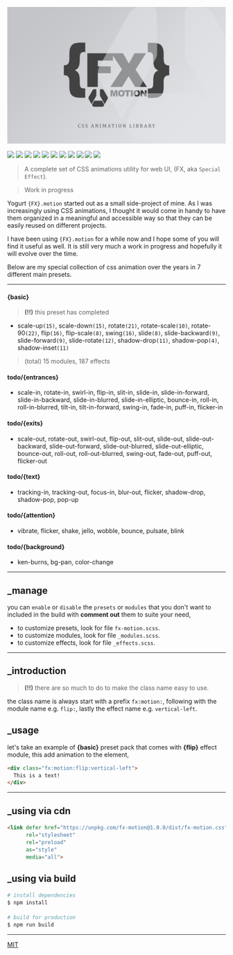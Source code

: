 <p align="center">
  <img src="assets/promo.jpg" height="auto" width="auto">
</p>

<p align="left">
  <img src="https://badgen.net/github/release/yogurt-foundation/fx-motion">
  <img src="https://badgen.net/github/releases/yogurt-foundation/fx-motion">
  <img src="https://badgen.net/github/branches/yogurt-foundation/fx-motion">
  <img src="https://badgen.net/github/forks/yogurt-foundation/fx-motion">
  <img src="https://badgen.net/github/stars/yogurt-foundation/fx-motion">
  <img src="https://badgen.net/github/watchers/yogurt-foundation/fx-motion">
  <img src="https://badgen.net/github/tag/yogurt-foundation/fx-motion">
  <img src="https://badgen.net/github/commits/yogurt-foundation/fx-motion">
  <img src="https://badgen.net/github/last-commit/yogurt-foundation/fx-motion">
  <img src="https://badgen.net/github/contributors/yogurt-foundation/fx-motion">
  <img src="https://badgen.net/github/license/yogurt-foundation/fx-motion">
</p>

> A complete set of CSS animations utility for web UI, (FX, aka `Special Effect`).

> Work in progress

Yogurt `{FX}.motion` started out as a small side-project of mine. As I was increasingly using CSS animations, I thought it would come in handy to have them organized in a meaningful and accessible way so that they can be easily reused on different projects.

I have been using `{FX}.motion` for a while now and I hope some of you will find it useful as well. It is still very much a work in progress and hopefully it will evolve over the time.

Below are my special collection of css animation over the years in 7 different main presets.

---

#### {basic}

> **(!!)** this preset has completed

- scale-up`(15)`, scale-down`(15)`, rotate`(21)`, rotate-scale`(10)`, rotate-90`(22)`, flip`(16)`, flip-scale`(8)`, swing`(16)`, slide`(8)`, slide-backward`(9)`, slide-forward`(9)`, slide-rotate`(12)`, shadow-drop`(11)`, shadow-pop`(4)`, shadow-inset`(11)`

> (total) 15 modules, 187 effects

#### todo/{entrances}

- scale-in, rotate-in, swirl-in, flip-in, slit-in, slide-in, slide-in-forward, slide-in-backward, slide-in-blurred, slide-in-elliptic, bounce-in, roll-in, roll-in-blurred, tilt-in, tilt-in-forward, swing-in, fade-in, puff-in, flicker-in

#### todo/{exits}

- scale-out, rotate-out, swirl-out, flip-out, slit-out, slide-out, slide-out-backward, slide-out-forward, slide-out-blurred, slide-out-elliptic, bounce-out, roll-out, roll-out-blurred, swing-out, fade-out, puff-out, flicker-out

#### todo/{text}

- tracking-in, tracking-out, focus-in, blur-out, flicker, shadow-drop, shadow-pop, pop-up

#### todo/{attention}

- vibrate, flicker, shake, jello, wobble, bounce, pulsate, blink

#### todo/{background}

- ken-burns, bg-pan, color-change

---

## _manage

you can `enable` or `disable` the `presets` or `modules` that you don't want to included in the build with **comment out** them to suite your need,

- to customize presets, look for file `fx-motion.scss`.
- to customize modules, look for file `_modules.scss`.
- to customize effects, look for file `_effects.scss`.

---

## _introduction

> **(!!)** there are so much to do to make the class name easy to use.

the class name is always start with a prefix `fx:motion:`, following with the module name e.g. `flip:`, lastly the effect name e.g. `vertical-left`.

## _usage

let's take an example of **{basic}** preset pack that comes with **{flip}** effect module, this add animation to the element,

```html
<div class="fx:motion:flip:vertical-left">
  This is a text!
</div>
```

---

## _using via cdn

```html
<link defer href="https://unpkg.com/fx-motion@1.0.0/dist/fx-motion.css" 
      rel="stylesheet"
      rel="preload"
      as="style"
      media="all">
```

## _using via build

``` bash
# install dependencies
$ npm install

# build for production
$ npm run build
```

---

[MIT](https://github.com/yogurt-foundation/fx-motion/blob/master/LICENSE)


